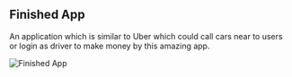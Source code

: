 ## Finished App
An application which is similar to Uber which could call cars near to users or login as driver to make money by this amazing app.

![Finished App](https://github.com/Zityuen/ios/blob/master/CarCaller/CARCALLER.gif)
